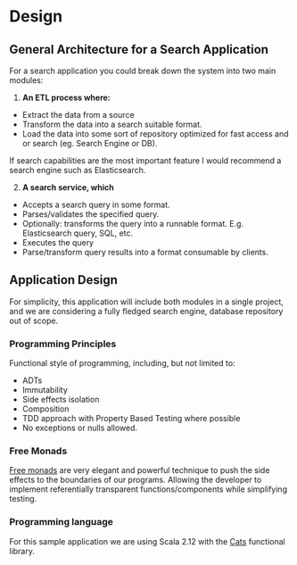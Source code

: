 # Design

## General Architecture for a Search Application

For a search application you could break down the system into two main modules:

1. **An ETL process where:**

* Extract the data from a source
* Transform the data into a search suitable format.
* Load the data into some sort of repository optimized for fast access and or search (eg. Search Engine or DB).
 
If search capabilities are the most important feature I would recommend a search engine such as Elasticsearch.

2. **A search service, which**

* Accepts a search query in some format.
* Parses/validates the specified query.
* Optionally: transforms the query into a runnable format. E.g. Elasticsearch query, SQL, etc.
* Executes the query
* Parse/transform query results into a format consumable by clients.


## Application Design

For simplicity, this application will include both modules in a single project, and we are considering a fully fledged 
search engine, database repository out of scope. 

### Programming Principles

Functional style of programming, including, but not limited to:

- ADTs
- Immutability
- Side effects isolation
- Composition
- TDD approach with Property Based Testing where possible
- No exceptions or nulls allowed.

### Free Monads

[Free monads](https://typelevel.org/cats/datatypes/freemonad.html) are very elegant and powerful technique to push the 
side effects to the boundaries of our programs. 
Allowing the developer to implement referentially transparent functions/components while simplifying testing.


### Programming language
For this sample application we are using Scala 2.12 with the [Cats](https://typelevel.org/cats/) functional library.
